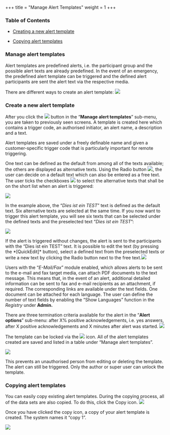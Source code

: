 +++
title = "Manage Alert Templates"
weight = 1
+++

### Table of Contents 



-  [Creating a new alert template](#creating_a_new_alert_template)

-  [Copying alert templates](#copying_alert_templates)

    

### Manage alert templates 



Alert templates are predefined alerts, i.e. the participant group and
the possible alert texts are already predefined. In the event of an
emergency, the predefined alert template can be triggered and the
defined alert participants are sent the alert text via the respective
media.

There are different ways to create an alert template:
![](/img/mix_template_en.6e0191dd219ac8cf30396afeb0a107b1.png)


<a name="creating_a_new_alert_template"></a>
### Create a new alert template 



After you click
the ![](/img/create_new_template_en.png)
button in the “**Manage alert templates**” sub-menu, you are taken to
previously seen screens. A template is created here which contains a
trigger code, an authorised initiator, an alert name, a description and
a text.

Alert templates are saved under a freely definable name and given a
customer-specific trigger code that is particularly important for remote
triggering.

One text can be defined as the default from among all of the texts
available; the others are displayed as alternative texts. Using the
Radio button
![](/img/blauerpunkt_en.png),
the user can decide on a default text which can also be entered as a
free text. The user ticks the checkboxes
![](/img/checkbox_en.png)
to select the alternative texts that shall be on the short list when an
alert is triggered:

![](/img/alarmvorlage_erstellen_en.png)

In the example above, the “*Dies ist ein TEST*” text is defined as the
default text. Six alternative texts are selected at the same time. If
you now want to trigger this alert template, you will see six texts that
can be selected under the defined texts and the preselected text “*Dies
ist ein TEST*”:

![](/img/text_nur_kreis_angewaehlt_en.png)

If the alert is triggered without changes, the alert is sent to the
participants with the “Dies ist ein TEST” text. It is possible to edit
the text (by pressing the \*\[QuickEdit\]\* button), select a defined
text from the preselected texts or write a new text by clicking the
Radio button next to the free
text.![](/img/frei_text_en.png)

Users with the “*E-Mail/Fax*” module enabled, which allows alerts to be
sent to the e-mail and fax target media, can attach PDF documents to the
text message. This means that, in the event of an alert, additional
detailed information can be sent to fax and e-mail recipients as an
attachment, if required. The corresponding links are available under the
text fields. One document can be attached for each language. The user
can define the number of text fields by enabling the “Show Languages”
function in the *Registry* under **Admin.**

There are three termination criteria available for the alert in the
“**Alert options**” sub-menu: after X% positive acknowledgements, i.e.
yes answers, after X positive acknowledgements and X minutes after alert
was started.
![](/img/sperren_alarmvorlage_1.0_en.f6c7d9a13e4a30355d703d0ecd1d4957.png)

The template can be locked via the
 ![](/img/schloss_en.png)
icon. All of the alert templates created are saved and listed in a table
under “Manage alert templates”.


 ![](/img/sperren_en.png)

This prevents an unauthorised person from editing or deleting the
template. The alert can still be triggered. Only the author or super
user can unlock the template.



<a name="copying_alert_templates"></a>
### Copying alert templates 




You can easily copy existing alert templates. During the copying
process, all of the data sets are also copied. To do this, click the
Copy icon.
 ![](/img/alarmvorlage_copy_en.b29e368ca3dceed6c93e845e8fefb765.png)

Once you have clicked the copy icon, a copy of your alert template is
created. The system names it “copy 1”.

![](/img/alarmvorlage_copy_2_en.af784f8c5afae6645113ce753976be3d.png)




